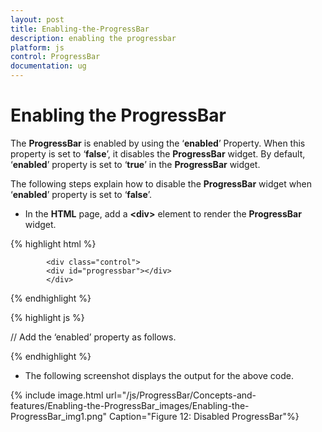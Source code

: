 ```yaml
---
layout: post
title: Enabling-the-ProgressBar
description: enabling the progressbar
platform: js
control: ProgressBar
documentation: ug
---
```


# Enabling the ProgressBar

The **ProgressBar** is enabled by using the ‘**enabled**’ Property. When this property is set to ‘**false**’, it disables the **ProgressBar** widget. By default, ‘**enabled**’ property is set to ‘**true**’ in the **ProgressBar** widget.

The following steps explain how to disable the **ProgressBar** widget when ‘**enabled**’ property is set to ‘**false**’.

* In the **HTML** page, add a **&lt;div&gt;** element to render the **ProgressBar** widget.

{% highlight html %}

            <div class="control">
            <div id="progressbar"></div>
            </div>

{% endhighlight %}

{% highlight js %}


// Add the ‘enabled’ property as follows.
<script type="text/javascript">
    $(function () {
//Declaration.
        $("#Progrssbar").ejProgressBar({
            enabled: false,
            value: 40,
            width: 500,
            height: 40
        });
        var progress = $("#progressbar").data("ejProgressBar");
        progress.setModel({ text: progress.getValue() + " %" });

    });

</script>

{% endhighlight %}

* The following screenshot displays the output for the above code.

{% include image.html url="/js/ProgressBar/Concepts-and-features/Enabling-the-ProgressBar_images/Enabling-the-ProgressBar_img1.png" Caption="Figure 12: Disabled ProgressBar"%}

